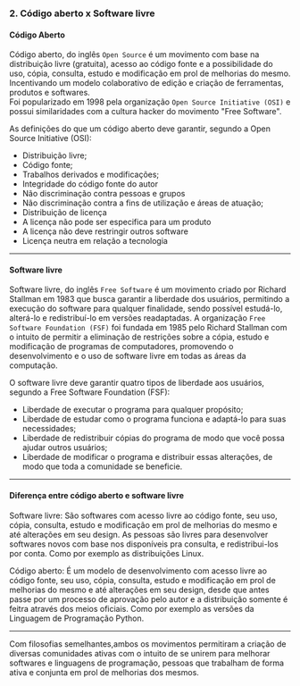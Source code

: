 ### 2. Código aberto x Software livre

#### Código Aberto

Código aberto, do inglês `Open Source` é um movimento com base na distribuição livre (gratuita), acesso ao código fonte e a possibilidade do uso, cópia, consulta, estudo e modificação em prol de melhorias do mesmo. Incentivando um modelo colaborativo de edição e criação de ferramentas, produtos e softwares.  
Foi popularizado em 1998 pela organização `Open Source Initiative (OSI)` e possui similaridades com a cultura hacker do movimento "Free Software".


As definições do que um código aberto deve garantir, segundo a Open Source Initiative (OSI):

- Distribuição livre;
- Código fonte;
- Trabalhos derivados e modificações;
- Integridade do código fonte do autor
- Não discriminação contra pessoas e grupos
- Não discriminação contra a fins de utilização e áreas de atuação;
- Distribuição de licença
- A licença não pode ser especifica para um produto
- A licença não deve restringir outros software
- Licença neutra em relação a tecnologia

***

#### Software livre

Software livre, do inglês `Free Software` é um movimento criado por Richard Stallman em 1983 que busca garantir a liberdade dos usuários, permitindo a execução do software para qualquer finalidade, sendo possível estudá-lo, alterá-lo e redistribuí-lo em versões readaptadas.
A organização `Free Software Foundation (FSF)` foi fundada em 1985 pelo Richard Stallman com o intuito de permitir a eliminação de restrições sobre a cópia, estudo e modificação de programas de computadores, promovendo o desenvolvimento e o uso de software livre em todas as áreas da computação. 

O software livre deve garantir quatro tipos de liberdade aos usuários, segundo a Free Software Foundation (FSF):

- Liberdade de executar o programa para qualquer propósito;   
- Liberdade de estudar como o programa funciona e adaptá-lo para suas necessidades;   
- Liberdade de redistribuir cópias do programa de modo que você possa ajudar outros usuários;   
- Liberdade de modificar o programa e distribuir essas alterações, de modo que toda a comunidade se beneficie.


***

#### Diferença entre código aberto e software livre

Software livre:
São softwares com acesso livre ao código fonte, seu uso, cópia, consulta, estudo e modificação em prol de melhorias do mesmo e até alterações em seu design. As pessoas são livres para desenvolver softwares novos com base nos disponíveis pra consulta, e redistribui-los por conta.
Como por exemplo as distribuições Linux.



Código aberto:
É um modelo de desenvolvimento com acesso livre ao código fonte, seu uso, cópia, consulta, estudo e modificação em prol de melhorias do mesmo e até alterações em seu design, desde que antes passe por um processo de aprovação pelo autor e a distribuição somente é feitra através dos meios oficiais.
Como por exemplo as versões da Linguagem de Programação Python.

***

Com filosofias semelhantes,ambos os movimentos permitiram a criação de diversas comunidades ativas com o intuito de se unirem para melhorar softwares e linguagens de programação, pessoas que trabalham de forma ativa e conjunta em prol de melhorias dos mesmos.
